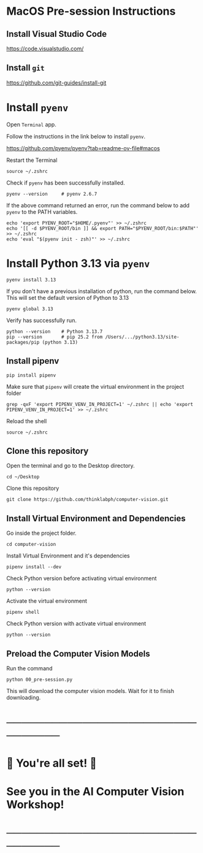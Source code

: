 # MacOS Pre-session Instructions

## Install Visual Studio Code

https://code.visualstudio.com/

## Install `git`

https://github.com/git-guides/install-git

# Install `pyenv`

Open `Terminal` app.

Follow the instructions in the link below to install `pyenv`.

https://github.com/pyenv/pyenv?tab=readme-ov-file#macos

Restart the Terminal

``` shell
source ~/.zshrc
```

Check if `pyenv` has been successfully installed.

``` shell
pyenv --version     # pyenv 2.6.7
```

If the above command returned an error, run the command below to add `pyenv` to the PATH variables.

``` shell
echo 'export PYENV_ROOT="$HOME/.pyenv"' >> ~/.zshrc
echo '[[ -d $PYENV_ROOT/bin ]] && export PATH="$PYENV_ROOT/bin:$PATH"' >> ~/.zshrc
echo 'eval "$(pyenv init - zsh)"' >> ~/.zshrc
```

# Install Python 3.13 via `pyenv`

``` shell
pyenv install 3.13
```

If you don't have a previous installation of python, run the command below. This will set the default version of Python to 3.13
``` shell
pyenv global 3.13
```

Verify has successfully run.

``` shell
python --version    # Python 3.13.7
pip --version       # pip 25.2 from /Users/.../python3.13/site-packages/pip (python 3.13)
```

## Install pipenv

``` shell
pip install pipenv
```

Make sure that `pipenv` will create the virtual environment in the project folder

``` shell
grep -qxF 'export PIPENV_VENV_IN_PROJECT=1' ~/.zshrc || echo 'export PIPENV_VENV_IN_PROJECT=1' >> ~/.zshrc
```

Reload the shell

``` shell
source ~/.zshrc
```

## Clone this repository

Open the terminal and go to the Desktop directory.

``` shell
cd ~/Desktop
```

Clone this repository

``` shell
git clone https://github.com/thinklabph/computer-vision.git
```

## Install Virtual Environment and Dependencies

Go inside the project folder.

``` shell
cd computer-vision
```

Install Virtual Environment and it's dependencies

``` shell
pipenv install --dev
```

Check Python version before activating virtual environment

``` shell
python --version
```

Activate the virtual environment

``` shell
pipenv shell
```

Check Python version with activate virtual environment

``` shell
python --version
```

## Preload the Computer Vision Models

Run the command

``` shell
python 00_pre-session.py
```

This will download the computer vision models. Wait for it to finish downloading.


# ────────────────────────────────
# 🎉 You're all set! 🎉
# 
# See you in the **AI Computer Vision Workshop!**
# ────────────────────────────────



